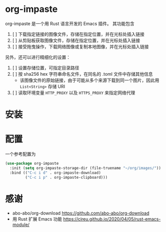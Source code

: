 # org-impaste

org-impaste 是一个用 Rust 语言开发的 Emacs 插件。
其功能包含

1. [ ] 下载指定链接的图像文件，存储在指定位置，并在光标处插入链接
1. [ ] 从剪贴板获取图像文件，存储在指定位置，并在光标处插入链接
1. [ ] 接受拖曳操作，下载网络图像或复制本地图像，并在光标处插入链接

另外，还可以进行精细化的设置：

1. [ ] 设置存储位置，可指定目录路径
1. [ ] 按 sha256 hex 字符串命名文件，在同名的 .toml 文件中存储其他信息
    + 该图像文件的原始链接，由于可能从多个来源下载到同一个图片，因此用 `List<String>` 存储 URI
1. [ ] 读取环境变量 `HTTP_PROXY` 以及 `HTTPS_PROXY` 来指定网络代理

# 安装

# 配置

一个参考配置为

```lisp
(use-package org-impaste
  :init (setq org-impaste-storage-dir (file-truename "~/org/images/"))
  :bind (("C-c i d" . org-impaste-download)
         ("C-c i p" . org-impaste-clipboard)))
```

# 感谢

+ abo-abo/org-download <https://github.com/abo-abo/org-download>
+ 用 Rust 扩展 Emacs 功能 <https://cireu.github.io/2020/04/05/rust-emacs-module/>
